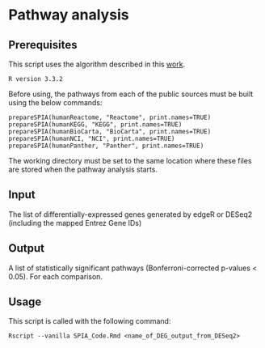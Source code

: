 # Pathway analysis

## Prerequisites
This script uses the algorithm described in this [work](https://academic.oup.com/bioinformatics/article/25/1/75/302846).

```R version 3.3.2```

Before using, the pathways from each of the public sources must be built using the below commands:

```
prepareSPIA(humanReactome, "Reactome", print.names=TRUE)
prepareSPIA(humanKEGG, "KEGG", print.names=TRUE)
prepareSPIA(humanBioCarta, "BioCarta", print.names=TRUE)
prepareSPIA(humanNCI, "NCI", print.names=TRUE)
prepareSPIA(humanPanther, "Panther", print.names=TRUE)
```

The working directory must be set to the same location where these files are stored when the pathway analysis starts.

## Input
The list of differentially-expressed genes generated by edgeR or DESeq2 (including the mapped Entrez Gene IDs)

## Output
A list of statistically significant pathways (Bonferroni-corrected p-values < 0.05). For each comparison.

## Usage
This script is called with the following command:
```
Rscript --vanilla SPIA_Code.Rmd <name_of_DEG_output_from_DESeq2>
```
